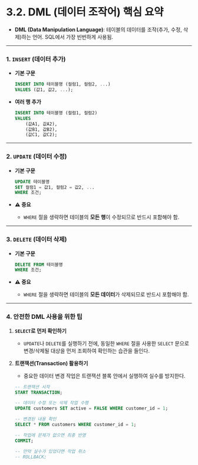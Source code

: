 # 3.2. DML (데이터 조작어) 핵심 요약

- **DML (Data Manipulation Language)**: 테이블의 데이터를 조작(추가, 수정, 삭제)하는 언어. SQL에서 가장 빈번하게 사용됨.

---

### 1. `INSERT` (데이터 추가)

- **기본 구문**
  ```sql
  INSERT INTO 테이블명 (컬럼1, 컬럼2, ...)
  VALUES (값1, 값2, ...);
  ```

- **여러 행 추가**
  ```sql
  INSERT INTO 테이블명 (컬럼1, 컬럼2)
  VALUES 
      (값A1, 값A2),
      (값B1, 값B2),
      (값C1, 값C2);
  ```

---

### 2. `UPDATE` (데이터 수정)

- **기본 구문**
  ```sql
  UPDATE 테이블명
  SET 컬럼1 = 값1, 컬럼2 = 값2, ...
  WHERE 조건;
  ```

- **⚠️ 중요**
  - `WHERE` 절을 생략하면 테이블의 **모든 행**이 수정되므로 반드시 포함해야 함.

---

### 3. `DELETE` (데이터 삭제)

- **기본 구문**
  ```sql
  DELETE FROM 테이블명
  WHERE 조건;
  ```

- **⚠️ 중요**
  - `WHERE` 절을 생략하면 테이블의 **모든 데이터**가 삭제되므로 반드시 포함해야 함.

---

### 4. 안전한 DML 사용을 위한 팁

1.  **`SELECT`로 먼저 확인하기**
    - `UPDATE`나 `DELETE`를 실행하기 전에, 동일한 `WHERE` 절을 사용한 `SELECT` 문으로 변경/삭제될 대상을 먼저 조회하여 확인하는 습관을 들인다.

2.  **트랜잭션(Transaction) 활용하기**
    - 중요한 데이터 변경 작업은 트랜잭션 블록 안에서 실행하여 실수를 방지한다.
    ```sql
    -- 트랜잭션 시작
    START TRANSACTION;

    -- 데이터 수정 또는 삭제 작업 수행
    UPDATE customers SET active = FALSE WHERE customer_id = 1;

    -- 변경된 내용 확인
    SELECT * FROM customers WHERE customer_id = 1;

    -- 작업에 문제가 없으면 최종 반영
    COMMIT;

    -- 만약 실수가 있었다면 작업 취소
    -- ROLLBACK;
    ```
